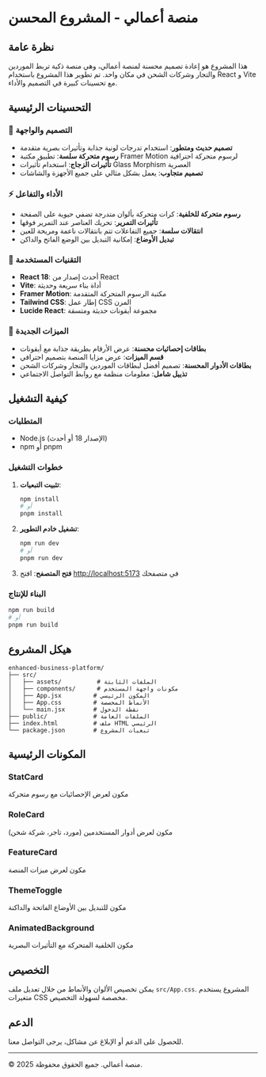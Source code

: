 # منصة أعمالي - المشروع المحسن

## نظرة عامة

هذا المشروع هو إعادة تصميم محسنة لمنصة أعمالي، وهي منصة ذكية تربط الموردين والتجار وشركات الشحن في مكان واحد. تم تطوير هذا المشروع باستخدام React و Vite مع تحسينات كبيرة في التصميم والأداء.

## التحسينات الرئيسية

### 🎨 التصميم والواجهة
- **تصميم حديث ومتطور**: استخدام تدرجات لونية جذابة وتأثيرات بصرية متقدمة
- **رسوم متحركة سلسة**: تطبيق مكتبة Framer Motion لرسوم متحركة احترافية
- **تأثيرات الزجاج**: استخدام تأثيرات Glass Morphism العصرية
- **تصميم متجاوب**: يعمل بشكل مثالي على جميع الأجهزة والشاشات

### ⚡ الأداء والتفاعل
- **رسوم متحركة للخلفية**: كرات متحركة بألوان متدرجة تضفي حيوية على الصفحة
- **تأثيرات التمرير**: تحريك العناصر عند التمرير فوقها
- **انتقالات سلسة**: جميع التفاعلات تتم بانتقالات ناعمة ومريحة للعين
- **تبديل الأوضاع**: إمكانية التبديل بين الوضع الفاتح والداكن

### 🔧 التقنيات المستخدمة
- **React 18**: أحدث إصدار من React
- **Vite**: أداة بناء سريعة وحديثة
- **Framer Motion**: مكتبة الرسوم المتحركة المتقدمة
- **Tailwind CSS**: إطار عمل CSS المرن
- **Lucide React**: مجموعة أيقونات حديثة ومتسقة

### 🌟 الميزات الجديدة
- **بطاقات إحصائيات محسنة**: عرض الأرقام بطريقة جذابة مع أيقونات
- **قسم الميزات**: عرض مزايا المنصة بتصميم احترافي
- **بطاقات الأدوار المحسنة**: تصميم أفضل لبطاقات الموردين والتجار وشركات الشحن
- **تذييل شامل**: معلومات منظمة مع روابط التواصل الاجتماعي

## كيفية التشغيل

### المتطلبات
- Node.js (الإصدار 18 أو أحدث)
- npm أو pnpm

### خطوات التشغيل

1. **تثبيت التبعيات**:
   ```bash
   npm install
   # أو
   pnpm install
   ```

2. **تشغيل خادم التطوير**:
   ```bash
   npm run dev
   # أو
   pnpm run dev
   ```

3. **فتح المتصفح**:
   افتح [http://localhost:5173](http://localhost:5173) في متصفحك

### البناء للإنتاج

```bash
npm run build
# أو
pnpm run build
```

## هيكل المشروع

```
enhanced-business-platform/
├── src/
│   ├── assets/          # الملفات الثابتة
│   ├── components/      # مكونات واجهة المستخدم
│   ├── App.jsx         # المكون الرئيسي
│   ├── App.css         # الأنماط المخصصة
│   └── main.jsx        # نقطة الدخول
├── public/             # الملفات العامة
├── index.html          # ملف HTML الرئيسي
└── package.json        # تبعيات المشروع
```

## المكونات الرئيسية

### StatCard
مكون لعرض الإحصائيات مع رسوم متحركة

### RoleCard
مكون لعرض أدوار المستخدمين (مورد، تاجر، شركة شحن)

### FeatureCard
مكون لعرض ميزات المنصة

### ThemeToggle
مكون للتبديل بين الأوضاع الفاتحة والداكنة

### AnimatedBackground
مكون الخلفية المتحركة مع التأثيرات البصرية

## التخصيص

يمكن تخصيص الألوان والأنماط من خلال تعديل ملف `src/App.css`. المشروع يستخدم متغيرات CSS مخصصة لسهولة التخصيص.

## الدعم

للحصول على الدعم أو الإبلاغ عن مشاكل، يرجى التواصل معنا.

---

© 2025 منصة أعمالي. جميع الحقوق محفوظة.

